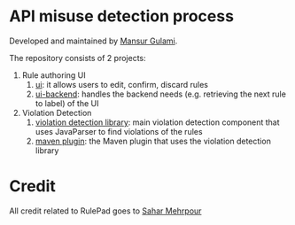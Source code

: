 # API misuse detection process

Developed and maintained by [Mansur Gulami](https://github.com/MensurOwary).

The repository consists of 2 projects:

1. Rule authoring UI
    1. [ui](./ui): it allows users to edit, confirm, discard rules
    2. [ui-backend](./ui-backend): handles the backend needs (e.g. retrieving the next rule to label) of the UI
2. Violation Detection
    1. [violation detection library](./violation-detection): main violation detection component that uses JavaParser to find violations of the rules
    2. [maven plugin](./violation-detector-maven-plugin): the Maven plugin that uses the violation detection library


# Credit

All credit related to RulePad goes to [Sahar Mehrpour](https://github.com/SaharMehrpour)
